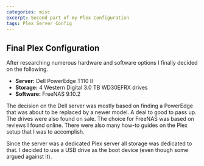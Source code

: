 ```yaml
---
categories: misc
excerpt: Second part of my Plex Configuration 
tags: Plex Server Config
---
```


## Final Plex Configuration

After researching numerous hardware and software options I finally decided on the following. 

+ **Server:** Dell PowerEdge T110 II
+ **Storage:** 4 Western Digital 3.0 TB WD30EFRX drives
+ **Software:** FreeNAS 9.10.2

The decision on the Dell server was mostly based on finding a PowerEdge that was about to be replaced by a newer model. A deal to good to pass up. The drives were also found on sale.  The choice for FreeNAS was based on reviews I found online.  There were also many how-to guides on the Plex setup that I was to accomplish.  

Since the server was a dedicated Plex server all storage was dedicated to that.  I decided to use a USB drive as the boot device (even though some argued against it).
